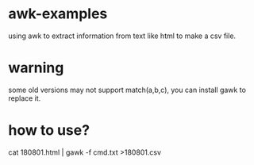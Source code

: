 # awk-examples
using awk to extract information from text like html to make a csv file.

# warning
some old versions may not support match(a,b,c), you can install gawk to replace it.

# how to use?
cat 180801.html | gawk -f cmd.txt >180801.csv

